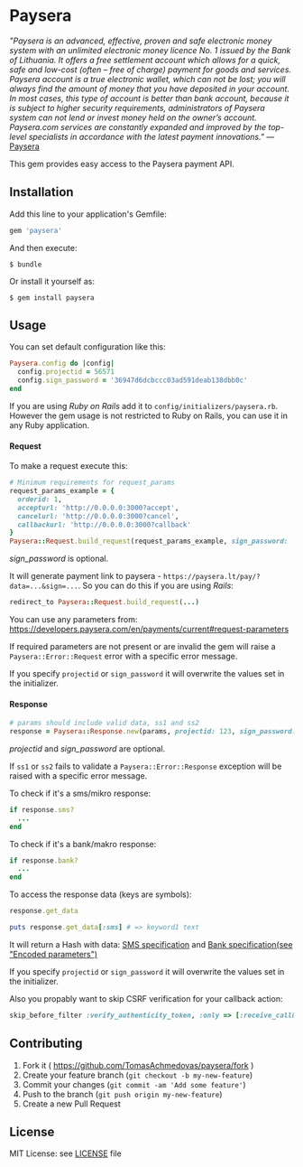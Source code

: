 # Paysera

*"Paysera is an advanced, effective, proven and safe electronic money system with an unlimited electronic money licence No. 1 issued by the Bank of Lithuania. It offers a free settlement account which allows for a quick, safe and low-cost (often – free of charge) payment for goods and services.
 Paysera account is a true electronic wallet, which can not be lost; you will always find the amount of money that you have deposited in your account. In most cases, this type of account is better than bank account, because it is subject to higher security requirements, administrators of Paysera system can not lend or invest money held on the owner’s account.
 Paysera.com services are constantly expanded and improved by the top-level specialists in accordance with the latest payment innovations."* — [Paysera](https://www.paysera.com/index.html)

This gem provides easy access to the Paysera payment API.

## Installation

Add this line to your application's Gemfile:

```ruby
gem 'paysera'
```

And then execute:

    $ bundle

Or install it yourself as:

    $ gem install paysera

## Usage

You can set default configuration like this:

```ruby
Paysera.config do |config|
  config.projectid = 56571
  config.sign_password = '36947d6dcbccc03ad591deab138dbb0c'
end
```

If you are using *Ruby on Rails* add it to `config/initializers/paysera.rb`. However the gem usage is not restricted to Ruby on Rails, you can use it in any Ruby application.

#### Request

To make a request execute this:

```ruby
# Minimum requirements for request_params
request_params_example = {
  orderid: 1,
  accepturl: 'http://0.0.0.0:3000?accept',
  cancelurl: 'http://0.0.0.0:3000?cancel',
  callbackurl: 'http://0.0.0.0:3000?callback'
}
Paysera::Request.build_request(request_params_example, sign_password: 'my_sign_password')
```
*sign_password* is optional.

It will generate payment link to paysera - `https://paysera.lt/pay/?data=...&sign=...`.
So you can do this if you are using *Rails*:


```ruby
redirect_to Paysera::Request.build_request(...)
```

You can use any parameters from: https://developers.paysera.com/en/payments/current#request-parameters

If required parameters are not present or are invalid the gem will raise a `Paysera::Error::Request` error with a specific error message.

If you specify `projectid` or `sign_password`  it will overwrite the values set in the initializer.

#### Response

```ruby
# params should include valid data, ss1 and ss2
response = Paysera::Response.new(params, projectid: 123, sign_password: 'my_sign_password')
```
*projectid* and *sign_password* are optional.

If `ss1` or `ss2` fails to validate a `Paysera::Error::Response` exception will be raised with a specific error message.

To check if it's a sms/mikro response:

```ruby
if response.sms?
  ...
end
```

To check if it's a bank/makro response:

```ruby
if response.bank?
  ...
end
```

To access the response data (keys are symbols):

```ruby
response.get_data

puts response.get_data[:sms] # => keyword1 text
```

It will return a Hash with data: [SMS specification](https://developers.paysera.com/en/sms-keywords/current#detailed-specification) and [Bank specification(see "Encoded parameters")](https://developers.paysera.com/en/payments/1.6#integration-via-specification)


If you specify `projectid` or `sign_password` it will overwrite the values set in the initializer.

Also you propably want to skip CSRF verification for your callback action:
```ruby
skip_before_filter :verify_authenticity_token, :only => [:receive_callback] # :receive_callback - your callback action
```

## Contributing

1. Fork it ( https://github.com/TomasAchmedovas/paysera/fork )
2. Create your feature branch (`git checkout -b my-new-feature`)
3. Commit your changes (`git commit -am 'Add some feature'`)
4. Push to the branch (`git push origin my-new-feature`)
5. Create a new Pull Request

## License

MIT License: see [LICENSE](https://github.com/TomasAchmedovas/paysera/blob/master/LICENSE) file
